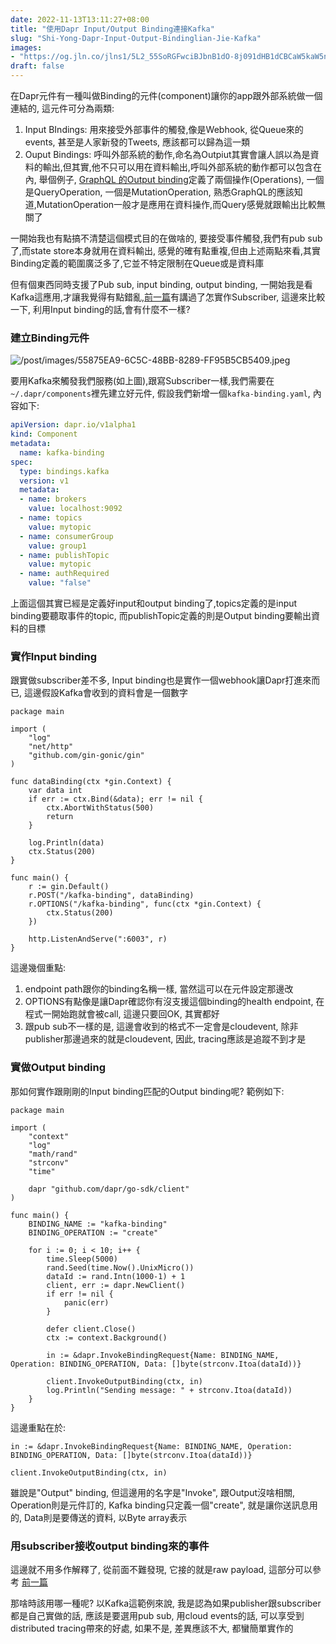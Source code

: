 ```yaml
---
date: 2022-11-13T13:11:27+08:00
title: "使用Dapr Input/Output Binding連接Kafka"
slug: "Shi-Yong-Dapr-Input-Output-Bindinglian-Jie-Kafka"
images: 
- "https://og.jln.co/jlns1/5L2_55SoRGFwciBJbnB1dO-8j091dHB1dCBCaW5kaW5n6YCj5o6lS2Fma2E"
draft: false
---
```

在Dapr元件有一種叫做Binding的元件(component)讓你的app跟外部系統做一個連結的, 這元件可分為兩類:

1. Input BIndings: 用來接受外部事件的觸發,像是Webhook, 從Queue來的events, 甚至是人家新發的Tweets, 應該都可以歸為這一類
2. Ouput Bindings: 呼叫外部系統的動作,命名為Outpiut其實會讓人誤以為是資料的輸出,但其實,他不只可以用在資料輸出,呼叫外部系統的動作都可以包含在內, 舉個例子, [GraphQL 的Output binding](https://github.com/dapr/components-contrib/tree/master/bindings/graphql)定義了兩個操作(Operations), 一個是QueryOperation, 一個是MutationOperation, 熟悉GraphQL的應該知道,MutationOperation一般才是應用在資料操作,而Query感覺就跟輸出比較無關了

一開始我也有點搞不清楚這個模式目的在做啥的, 要接受事件觸發,我們有pub sub了,而state store本身就用在資料輸出, 感覺的確有點重複,但由上述兩點來看,其實Binding定義的範圍廣泛多了,它並不特定限制在Queue或是資料庫

但有個東西同時支援了Pub sub, input binding, output binding, 一開始我是看Kafka這應用,才讓我覺得有點錯亂,[前一篇](dapr-raw-payload-pub-sub)有講過了怎實作Subscriber, 這邊來比較一下, 利用Input binding的話,會有什麼不一樣?

### 建立Binding元件
![/post/images/55875EA9-6C5C-48BB-8289-FF95B5CB5409.jpeg]()

要用Kafka來觸發我們服務(如上圖),跟寫Subscriber一樣,我們需要在`~/.dapr/components`裡先建立好元件, 假設我們新增一個`kafka-binding.yaml`, 內容如下:

```yaml
apiVersion: dapr.io/v1alpha1
kind: Component
metadata:
  name: kafka-binding
spec:
  type: bindings.kafka
  version: v1
  metadata:
  - name: brokers
    value: localhost:9092
  - name: topics
    value: mytopic
  - name: consumerGroup
    value: group1
  - name: publishTopic
    value: mytopic
  - name: authRequired
    value: "false"
```

上面這個其實已經是定義好input和output binding了,topics定義的是input binding要聽取事件的topic, 而publishTopic定義的則是Output binding要輸出資料的目標

### 實作Input binding

跟實做subscriber差不多, Input binding也是實作一個webhook讓Dapr打進來而已, 這邊假設Kafka會收到的資料會是一個數字

```golang
package main

import (
    "log"
    "net/http"
    "github.com/gin-gonic/gin"
)

func dataBinding(ctx *gin.Context) {
    var data int
    if err := ctx.Bind(&data); err != nil {
        ctx.AbortWithStatus(500)
        return
    }
  
    log.Println(data)
    ctx.Status(200)
}

func main() {
    r := gin.Default()
    r.POST("/kafka-binding", dataBinding)
    r.OPTIONS("/kafka-binding", func(ctx *gin.Context) {
        ctx.Status(200)
    })

    http.ListenAndServe(":6003", r)
}
```

這邊幾個重點:
1. endpoint path跟你的binding名稱一樣, 當然這可以在元件設定那邊改
2. OPTIONS有點像是讓Dapr確認你有沒支援這個binding的health endpoint, 在程式一開始跑就會被call, 這邊只要回OK, 其實都好
3. 跟pub sub不一樣的是, 這邊會收到的格式不一定會是cloudevent, 除非publisher那邊過來的就是cloudevent, 因此, tracing應該是追蹤不到才是

### 實做Output binding
那如何實作跟剛剛的Input binding匹配的Output binding呢? 範例如下:

```golang
package main

import (
    "context"
    "log"
    "math/rand"
    "strconv"
    "time"
    
    dapr "github.com/dapr/go-sdk/client"
)

func main() {
    BINDING_NAME := "kafka-binding"
    BINDING_OPERATION := "create"

    for i := 0; i < 10; i++ {
        time.Sleep(5000)
        rand.Seed(time.Now().UnixMicro())
        dataId := rand.Intn(1000-1) + 1
        client, err := dapr.NewClient()
        if err != nil {
            panic(err)
        }

        defer client.Close()
        ctx := context.Background()

        in := &dapr.InvokeBindingRequest{Name: BINDING_NAME, Operation: BINDING_OPERATION, Data: []byte(strconv.Itoa(dataId))}

        client.InvokeOutputBinding(ctx, in)
        log.Println("Sending message: " + strconv.Itoa(dataId))
    }
}
```

這邊重點在於:
```golang
in := &dapr.InvokeBindingRequest{Name: BINDING_NAME, Operation: BINDING_OPERATION, Data: []byte(strconv.Itoa(dataId))}

client.InvokeOutputBinding(ctx, in)
```
雖說是"Output" binding, 但這邊用的名字是"Invoke", 跟Output沒啥相關, Operation則是元件訂的, Kafka binding只定義一個"create", 就是讓你送訊息用的, Data則是要傳送的資料, 以Byte array表示

### 用subscriber接收output binding來的事件

這邊就不用多作解釋了, 從前面不難發現, 它接的就是raw payload, 這部分可以參考 [前一篇](dapr-raw-payload-pub-sub) 

那啥時該用哪一種呢? 以Kafka這範例來說, 我是認為如果publisher跟subscriber都是自己實做的話, 應該是要選用pub sub, 用cloud events的話, 可以享受到distributed tracing帶來的好處, 如果不是, 差異應該不大, 都蠻簡單實作的